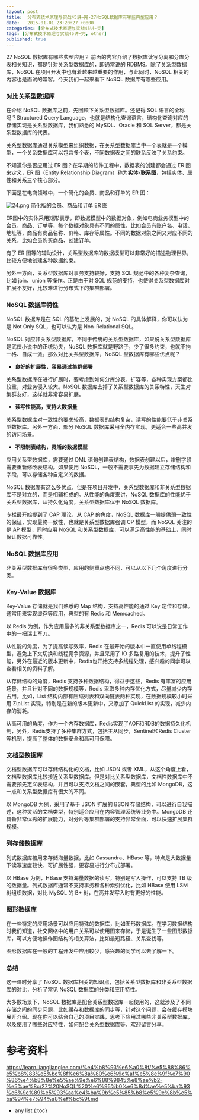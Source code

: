 ```yaml
---
layout: post
title:  分布式技术原理与实战45讲~完-27NoSQL数据库有哪些典型应用？
date:   2015-01-01 23:20:27 +0800
categories: [分布式技术原理与实战45讲~完]
tags: [分布式技术原理与实战45讲~完, other]
published: true
---
```




27 NoSQL 数据库有哪些典型应用？
前面的内容介绍了数据库读写分离和分库分表相关知识，都是针对关系型数据库的，即通常说的 RDBMS。除了关系型数据库，NoSQL 在项目开发中也有着越来越重要的作用，与此同时，NoSQL 相关的内容也是面试的常客。今天我们一起来看下 NoSQL 数据库有哪些应用。

### 对比关系型数据库

在介绍 NoSQL 数据库之前，先回顾下关系型数据库。还记得 SQL 语言的全称吗？Structured Query Language，也就是结构化查询语言，结构化查询对应的存储实现是关系型数据库，我们熟悉的 MySQL、Oracle 和 SQL Server，都是关系型数据库的代表。

关系型数据库通过关系模型来组织数据，在关系型数据库当中一个表就是一个模型，一个关系数据库可以包含多个表，不同数据表之间的联系反映了关系约束。

不知道你是否应用过 ER 图？在早期的软件工程中，数据表的创建都会通过 ER 图来定义，ER 图（Entity Relationship Diagram）称为**实体-联系图**，包括实体、属性和关系三个核心部分。

下面是在电商领域中，一个简化的会员、商品和订单的 ER 图：

![24.png](https://learn.lianglianglee.com/%e4%b8%93%e6%a0%8f/%e5%88%86%e5%b8%83%e5%bc%8f%e6%8a%80%e6%9c%af%e5%8e%9f%e7%90%86%e4%b8%8e%e5%ae%9e%e6%88%9845%e8%ae%b2-%e5%ae%8c/assets/Ciqc1F70ch6AfLu7AADzJKnY7FI638.png) 简化版的会员、商品和订单 ER 图

ER图中的实体采用矩形表示，即数据模型中的数据对象，例如电商业务模型中的会员、商品、订单等，每个数据对象具有不同的属性，比如会员有账户名、电话、地址等，商品有商品名称、价格、库存等属性。不同的数据对象之间又对应不同的关系，比如会员购买商品、创建订单。

有了 ER 图等的辅助设计，关系型数据库的数据模型可以非常好的描述物理世界，比较方便地创建各种数据约束。

另外一方面，关系型数据库对事务支持较好，支持 SQL 规范中的各种复杂查询，比如 join、union 等操作。正是由于对 SQL 规范的支持，也使得关系型数据库对扩展不友好，比较难进行分布式下的集群部署。

### NoSQL 数据库特性

NoSQL 数据库是在 SQL 的基础上发展的，对 NoSQL 的具体解释，你可以认为是 Not Only SQL，也可以认为是 Non-Relational SQL。

NoSQL 对应非关系型数据库，不同于传统的关系型数据库，如果说关系型数据库是武侠小说中的正统功夫，NoSQL 数据库就是野路子，少了很多约束，也就不拘一格、自成一派。那么对比关系型数据库，NoSQL 型数据库有哪些优点呢？

* **良好的扩展性，容易通过集群部署**

关系型数据库在进行扩展时，要考虑到如何分库分表、扩容等，各种实现方案都比较重，对业务侵入较大。NoSQL 数据库去掉了关系型数据库的关系特性，天生对集群友好，这样就非常容易扩展。

* **读写性能高，支持大数据量**

关系型数据库对一致性的要求较高，数据表的结构复杂，读写的性能要低于非关系型数据库。另外一方面，部分 NoSQL 数据库采用全内存实现，更适合一些高并发的访问场景。

* **不限制表结构，灵活的数据模型**

应用关系型数据库，需要通过 DML 语句创建表结构，数据表创建以后，增删字段需要重新修改表结构。如果使用 NoSQL，一般不需要事先为数据建立存储结构和字段，可以存储各种自定义的数据。

NoSQL 数据库有这么多优点，但是在项目开发中，关系型数据库和非关系型数据库不是对立的，而是相辅相成的。从性能的角度来讲，NoSQL 数据库的性能优于关系型数据库，从持久化角度，关系型数据库优于 NoSQL 数据库。

专栏最开始提到了 CAP 理论，从 CAP 的角度，NoSQL 数据库一般提供弱一致性的保证，实现最终一致性，也就是关系型数据库强调 CP 模型，而 NoSQL 关注的是 AP 模型，同时应用 NoSQL 和关系型数据库，可以满足高性能的基础上，同时保证数据可靠性。

### NoSQL 数据库应用

非关系型数据库有很多类型，应用的侧重点也不同，可以从以下几个角度进行分类。

### Key-Value 数据库

Key-Value 存储就是我们熟悉的 Map 结构，支持高性能的通过 Key 定位和存储。通常用来实现缓存等应用，典型的有 Redis 和 Memcached。

以 Redis 为例，作为应用最多的非关系型数据库之一，Redis 可以说是日常工作中的一把瑞士军刀。

从性能的角度，为了提高读写效率，Redis 在最开始的版本中一直使用单线程模型，避免上下文切换和线程竞争资源，并且采用了 IO 多路复用的技术，提升了性能，另外在最近的版本更新中，Redis也开始支持多线程处理，感兴趣的同学可以查看相关的资料了解。

从存储结构的角度，Redis 支持多种数据结构，得益于这些，Redis 有丰富的应用场景，并且针对不同的数据规模等，Redis 采取多种内存优化方式，尽量减少内存占用。比如，List 结构内部有压缩列表和双向链表两种实现，在数据规模较小时采用 ZipList 实现，特别是在新的版本更新中，又添加了 QuickList 的实现，减少内存的消耗。

从高可用的角度，作为一个内存数据库，Redis实现了AOF和RDB的数据持久化机制，另外，Redis支持了多种集群方式，包括主从同步，Sentinel和Redis Cluster等机制，提高了整体的数据安全和高可用保障。

### 文档型数据库

文档型数据库可以存储结构化的文档，比如 JSON 或者 XML，从这个角度上看，文档型数据库比较接近关系型数据库。但是对比关系型数据库，文档性数据库中不需要预先定义表结构，并且可以支持文档之间的嵌套，典型的比如 MongoDB，这一点和关系型数据库有很大的不同。

以 MongoDB 为例，采用了基于 JSON 扩展的 BSON 存储结构，可以进行自我描述，这种灵活的文档类型，特别适合应用在内容管理系统等业务中。MongoDB 还具备非常优秀的扩展能力，对分片等集群部署的支持非常全面，可以快速扩展集群规模。

### 列存储数据库

列式数据库被用来存储海量数据，比如 Cassandra、HBase 等，特点是大数据量下读写速度较快、可扩展性强，更容易进行分布式部署。

以 HBase 为例，HBase 支持海量数据的读写，特别是写入操作，可以支持 TB 级的数据量。列式数据库通常不支持事务和各种索引优化，比如 HBase 使用 LSM 树组织数据，对比 MySQL 的 B+ 树，在高并发写入时有更好的性能。

### 图形数据库

在一些特定的应用场景可以应用特殊的数据库，比如图形数据库。在学习数据结构时我们知道，社交网络中的用户关系可以使用图来存储，于是诞生了一些图形数据库，可以方便地操作图结构的相关算法，比如最短路径、关系查找等。

图形数据库在一般的工程开发中应用较少，感兴趣的同学可以去了解一下。

### 总结

这一课时分享了 NoSQL 数据库相关的知识点，包括关系型数据库和非关系型数据库的对比，分析了常见 NoSQL 数据库的分类和应用特性。

大多数场景下，NoSQL 数据库是配合关系型数据库一起使用的，这就涉及了不同存储之间的同步问题，比如缓存和数据库的同步等，针对这个问题，会在缓存模块展开介绍。现在你可以结合自己的项目实践，思考下应用过哪些非关系型数据库，以及使用了哪些对应特性，如何配合关系型数据库等，欢迎留言分享。




# 参考资料

https://learn.lianglianglee.com/%e4%b8%93%e6%a0%8f/%e5%88%86%e5%b8%83%e5%bc%8f%e6%8a%80%e6%9c%af%e5%8e%9f%e7%90%86%e4%b8%8e%e5%ae%9e%e6%88%9845%e8%ae%b2-%e5%ae%8c/27%20NoSQL%20%e6%95%b0%e6%8d%ae%e5%ba%93%e6%9c%89%e5%93%aa%e4%ba%9b%e5%85%b8%e5%9e%8b%e5%ba%94%e7%94%a8%ef%bc%9f.md

* any list
{:toc}
